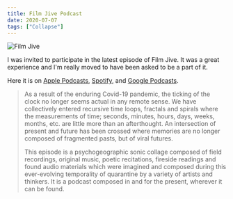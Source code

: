 ```yaml
---
title: Film Jive Podcast
date: 2020-07-07
tags: ["Collapse"]
---
```


![Film Jive](/images/film-jive.jpg)

I was invited to participate in the latest episode of Film Jive. It was a great experience and I'm really moved to have been asked to be a part of it.

Here it is on [Apple Podcasts](https://podcasts.apple.com/us/podcast/episode-99-tutorials-in-self-isolation/id479559706?i=1000483130629), [Spotify](https://open.spotify.com/episode/2kt01EmSyCuYilkHP7looi?si=Vvyc8SBgQ42fE8gIxBIDPw), and [Google Podcasts](https://podcasts.google.com/feed/aHR0cDovL2ZlZWRzLmZlZWRidXJuZXIuY29tL0ZpbG1KaXZl/episode/aHR0cHM6Ly9maWxtLWppdmUuY2FzdG9zLmNvbS9wb2RjYXN0cy84MjM3L2VwaXNvZGVzL2VwaXNvZGUtOTktdHV0b3JpYWxzLWluLXNlbGYtaXNvbGF0aW9u?ved=0CAIQkfYCahcKEwjA8s3_zbvqAhUAAAAAHQAAAAAQBQ).

> As a result of the enduring Covid-19 pandemic, the ticking of the clock no longer seems actual in any remote sense. We have collectively entered recursive time loops, fractals and spirals where the measurements of time; seconds, minutes, hours, days, weeks, months, etc. are little more than an afterthought. An intersection of present and future has been crossed where memories are no longer composed of fragmented pasts, but of viral futures.
>
> This episode is a psychogeographic sonic collage composed of field recordings, original music, poetic recitations, fireside readings and found audio materials which were imagined and composed during this ever-evolving temporality of quarantine by a variety of artists and thinkers. It is a podcast composed in and for the present, wherever it can be found.
